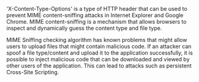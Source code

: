 'X-Content-Type-Options' is a type of HTTP header that can be used to prevent MIME
content-sniffing attacks in Internet Explorer and Google Chrome. MIME content-sniffing
is a mechanism that allows browsers to inspect and dynamically guess the content
type and file type.

MIME Sniffing checking algorithm has known problems that
might allow users to upload files that might contain malicious code. If an attacker
can spoof a file type/content and upload it to the application successfully, it is
possible to inject malicious code that can be downloaded and viewed by other
users of the application. This can lead to attacks such as persistent Cross-Site Scripting.